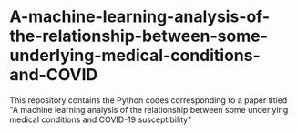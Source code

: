 # A-machine-learning-analysis-of-the-relationship-between-some-underlying-medical-conditions-and-COVID
This repository contains the Python codes corresponding to a paper titled "A machine learning analysis of the relationship between some underlying medical conditions and COVID-19 susceptibility"
